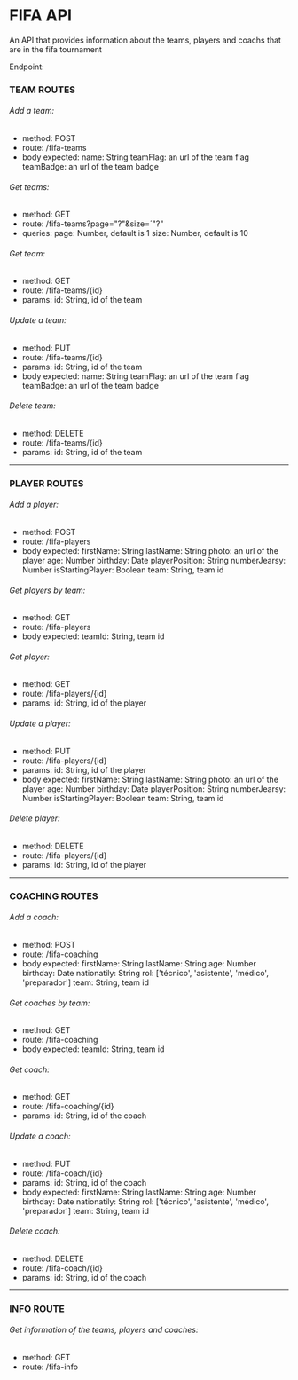 # FIFA API
An API that provides information about the teams, players and coachs that are in the fifa tournament

Endpoint: 

### TEAM ROUTES

###### Add a team:
- method: POST
- route: /fifa-teams
- body expected:
		name: String
		teamFlag: an url of the team flag
		teamBadge:  an url of the team badge

###### Get teams:
- method: GET
- route: /fifa-teams?page="?"&size=´"?"
- queries:
			page: Number, default is 1
			size: Number, default is 10

###### Get team:
- method: GET
- route: /fifa-teams/{id}
- params:
			id: String, id of the team

###### Update a team:
- method: PUT
- route: /fifa-teams/{id}
- params:
			id: String, id of the team
- body expected:
		name: String
		teamFlag: an url of the team flag
		teamBadge:  an url of the team badge

###### Delete team:
- method: DELETE
- route: /fifa-teams/{id}
- params:
			id: String, id of the team
------------
### PLAYER ROUTES

###### Add a player:
- method: POST
- route: /fifa-players
- body expected:
		firstName: String
		lastName: String
		photo: an url of the player
		age: Number
		birthday: Date
		playerPosition: String
		numberJearsy: Number
		isStartingPlayer: Boolean
		team: String, team id

###### Get players by team:
- method: GET
- route: /fifa-players
- body expected:
			teamId: String, team id

###### Get player:
- method: GET
- route: /fifa-players/{id}
- params:
			id: String, id of the player

###### Update a player:
- method: PUT
- route: /fifa-players/{id}
- params:
			id: String, id of the player
- body expected:
		firstName: String
		lastName: String
		photo: an url of the player
		age: Number
		birthday: Date
		playerPosition: String
		numberJearsy: Number
		isStartingPlayer: Boolean
		team: String, team id

###### Delete player:
- method: DELETE
- route: /fifa-players/{id}
- params:
			id: String, id of the player
------------
### COACHING ROUTES

###### Add a coach:
- method: POST
- route: /fifa-coaching
- body expected:
		firstName: String
		lastName: String
		age: Number
		birthday: Date
		nationatily: String
		rol: ['técnico', 'asistente', 'médico', 'preparador']
		team: String, team id

###### Get coaches by team:
- method: GET
- route: /fifa-coaching
- body expected:
			teamId: String, team id

###### Get coach:
- method: GET
- route: /fifa-coaching/{id}
- params:
			id: String, id of the coach

###### Update a coach:
- method: PUT
- route: /fifa-coach/{id}
- params:
			id: String, id of the coach
- body expected:
		firstName: String
		lastName: String
		age: Number
		birthday: Date
		nationatily: String
		rol: ['técnico', 'asistente', 'médico', 'preparador']
		team: String, team id

###### Delete coach:
- method: DELETE
- route: /fifa-coach/{id}
- params:
			id: String, id of the coach
------------
### INFO ROUTE

###### Get information of the teams, players and coaches:
- method: GET
- route: /fifa-info










